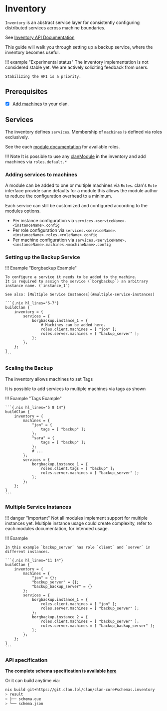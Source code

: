 # Inventory

`Inventory` is an abstract service layer for consistently configuring distributed services across machine boundaries.

See [Inventory API Documentation](../reference/nix-api/inventory.md)

This guide will walk you through setting up a backup service, where the inventory becomes useful.

!!! example "Experimental status"
    The inventory implementation is not considered stable yet.
    We are actively soliciting feedback from users.

    Stabilizing the API is a priority.

## Prerequisites

- [x] [Add machines](./adding-machines.md) to your clan.

## Services

The inventory defines `services`. Membership of `machines` is defined via roles exclusively.

See the each [module documentation](../reference/clanModules/index.md) for available roles.

!!! Note
    It is possible to use any [clanModule](../reference/clanModules/index.md) in the inventory and add machines via
    `roles.default.*`

### Adding services to machines

A module can be added to one or multiple machines via `Roles`. clan's `Role` interface provide sane defaults for a module this allows the module author to reduce the configuration overhead to a minimum.

Each service can still be customized and configured according to the modules options.

- Per instance configuration via `services.<serviceName>.<instanceName>.config`
- Per role configuration via `services.<serviceName>.<instanceName>.roles.<roleName>.config`
- Per machine configuration via `services.<serviceName>.<instanceName>.machines.<machineName>.config`

### Setting up the Backup Service

!!! Example "Borgbackup Example"

    To configure a service it needs to be added to the machine.
    It is required to assign the service (`borgbackup`) an arbitrary instance name. (`instance_1`)

    See also: [Multiple Service Instances](#multiple-service-instances)

    ```{.nix hl_lines="6-7"}
    buildClan {
        inventory = {
            services = {
                borgbackup.instance_1 = {
                    # Machines can be added here.
                    roles.client.machines = [ "jon" ];
                    roles.server.machines = [ "backup_server" ];
                };
            };
        };
    }
    ```

### Scaling the Backup

The inventory allows machines to set Tags

It is possible to add services to multiple machines via tags as shown

!!! Example "Tags Example"

    ```{.nix hl_lines="5 8 14"}
    buildClan {
        inventory = {
            machines = {
                "jon" = {
                    tags = [ "backup" ];
                };
                "sara" = {
                    tags = [ "backup" ];
                };
                # ...
            };
            services = {
                borgbackup.instance_1 = {
                    roles.client.tags = [ "backup" ];
                    roles.server.machines = [ "backup_server" ];
                };
            };
        };
    }
    ```

### Multiple Service Instances

!!! danger "Important"
    Not all modules implement support for multiple instances yet.
    Multiple instance usage could create complexity, refer to each modules documentation, for intended usage.

!!! Example

    In this example `backup_server` has role `client` and `server` in different instances.

    ```{.nix hl_lines="11 14"}
    buildClan {
        inventory = {
            machines = {
                "jon" = {};
                "backup_server" = {};
                "backup_backup_server" = {}
            };
            services = {
                borgbackup.instance_1 = {
                    roles.client.machines = [ "jon" ];
                    roles.server.machines = [ "backup_server" ];
                };
                borgbackup.instance_2 = {
                    roles.client.machines = [ "backup_server" ];
                    roles.server.machines = [ "backup_backup_server" ];
                };
            };
        };
    }
    ```

### API specification

**The complete schema specification is available [here](../reference/nix-api/inventory.md)**

Or it can build anytime via:

```sh
nix build git+https://git.clan.lol/clan/clan-core#schemas.inventory
> result
> ├── schema.cue
> └── schema.json
```
